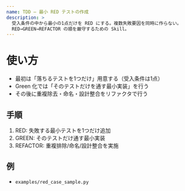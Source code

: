 ```yaml
---
name: TDD — 最小 RED テストの作成
description: >
  受入条件の中から最小の1点だけを RED にする。複数失敗要因を同時に作らない。
  RED→GREEN→REFACTOR の順を厳守するための Skill。
---
```


# 使い方
- 最初は「落ちるテストを1つだけ」用意する（受入条件は1点）
- Green 化では「そのテストだけを通す最小実装」を行う
- その後に重複除去・命名・設計整合をリファクタで行う

## 手順
1. RED: 失敗する最小テストを1つだけ追加
2. GREEN: そのテストだけ通す最小実装
3. REFACTOR: 重複排除/命名/設計整合を実施

## 例
- `examples/red_case_sample.py`
